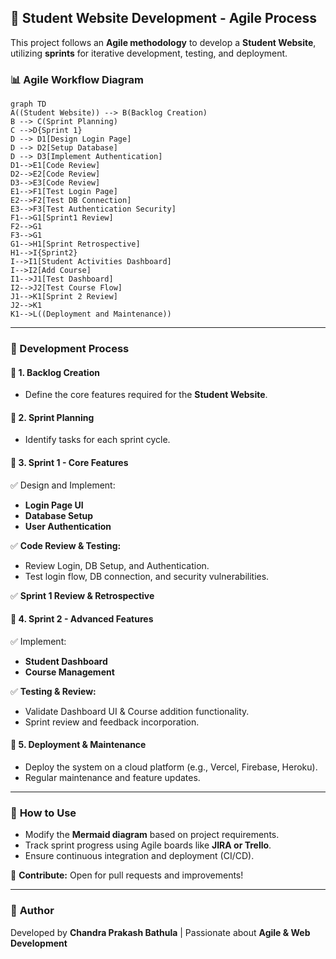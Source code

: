 ## 📌 Student Website Development - Agile Process

This project follows an **Agile methodology** to develop a **Student Website**, utilizing **sprints** for iterative development, testing, and deployment.

### 📊 Agile Workflow Diagram

```mermaid
graph TD
A((Student Website)) --> B(Backlog Creation)
B --> C(Sprint Planning)
C -->D{Sprint 1}
D --> D1[Design Login Page]
D --> D2[Setup Database]
D --> D3[Implement Authentication]
D1-->E1[Code Review]
D2-->E2[Code Review]
D3-->E3[Code Review]
E1-->F1[Test Login Page]
E2-->F2[Test DB Connection]
E3-->F3[Test Authentication Security]
F1-->G1[Sprint1 Review]
F2-->G1
F3-->G1
G1-->H1[Sprint Retrospective]
H1-->I{Sprint2}
I-->I1[Student Activities Dashboard]
I-->I2[Add Course]
I1-->J1[Test Dashboard]
I2-->J2[Test Course Flow]
J1-->K1[Sprint 2 Review]
J2-->K1
K1-->L((Deployment and Maintenance))
```

---

### 🔹 Development Process  

#### 📍 **1. Backlog Creation**  
- Define the core features required for the **Student Website**.  

#### 📍 **2. Sprint Planning**  
- Identify tasks for each sprint cycle.  

#### 📍 **3. Sprint 1 - Core Features**  
✅ Design and Implement:  
   - **Login Page UI**  
   - **Database Setup**  
   - **User Authentication**  

✅ **Code Review & Testing:**  
   - Review Login, DB Setup, and Authentication.  
   - Test login flow, DB connection, and security vulnerabilities.  

✅ **Sprint 1 Review & Retrospective**  

#### 📍 **4. Sprint 2 - Advanced Features**  
✅ Implement:  
   - **Student Dashboard**  
   - **Course Management**  

✅ **Testing & Review:**  
   - Validate Dashboard UI & Course addition functionality.  
   - Sprint review and feedback incorporation.  

#### 📍 **5. Deployment & Maintenance**  
- Deploy the system on a cloud platform (e.g., Vercel, Firebase, Heroku).  
- Regular maintenance and feature updates.  

---

### 🚀 **How to Use**  
- Modify the **Mermaid diagram** based on project requirements.  
- Track sprint progress using Agile boards like **JIRA or Trello**.  
- Ensure continuous integration and deployment (CI/CD).  

📌 **Contribute:** Open for pull requests and improvements!  

---

### 🔗 **Author**  
Developed by **Chandra Prakash Bathula** | Passionate about **Agile & Web Development**  
